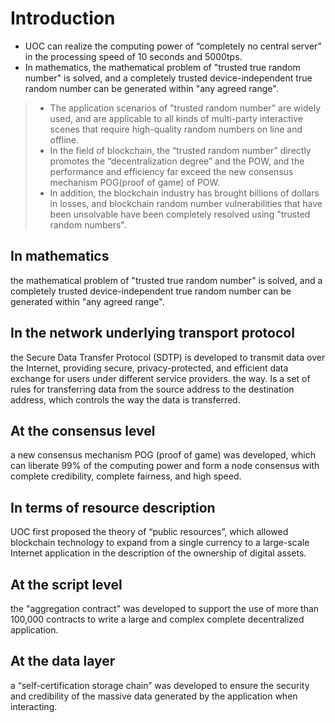 # Introduction
  * UOC can realize the computing power of “completely no central server” in the processing speed of 10 seconds and 5000tps.
  * In mathematics, the mathematical problem of "trusted true random number" is solved, and a completely trusted device-independent true random number can be generated within "any agreed range". 
  >* The application scenarios of "trusted random number" are widely used, and are applicable to all kinds of multi-party interactive scenes that require high-quality random numbers on line and offline. 
  >* In the field of blockchain, the “trusted random number” directly promotes the “decentralization degree” and the POW, and the performance and efficiency far exceed the new consensus mechanism POG(proof of game) of POW. 
  >* In addition, the blockchain industry has brought billions of dollars in losses, and blockchain random number vulnerabilities that have been unsolvable have been completely resolved using "trusted random numbers".

## In mathematics
the mathematical problem of "trusted true random number" is solved, and a completely trusted device-independent true random number can be generated within "any agreed range". 

## In the network underlying transport protocol
the Secure Data Transfer Protocol (SDTP) is developed to transmit data over the Internet, providing secure, privacy-protected, and efficient data exchange for users under different service providers. the way. Is a set of rules for transferring data from the source address to the destination address, which controls the way the data is transferred.

## At the consensus level
a new consensus mechanism POG (proof of game) was developed, which can liberate 99% of the computing power and form a node consensus with complete credibility, complete fairness, and high speed.

## In terms of resource description
UOC first proposed the theory of “public resources”, which allowed blockchain technology to expand from a single currency to a large-scale Internet application in the description of the ownership of digital assets.

## At the script level
the "aggregation contract" was developed to support the use of more than 100,000 contracts to write a large and complex complete decentralized application.

## At the data layer
a “self-certification storage chain” was developed to ensure the security and credibility of the massive data generated by the application when interacting.
